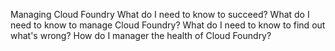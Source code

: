 Managing Cloud Foundry
	What do I need to know to succeed?
	What do I need to know to manage Cloud Foundry?
	What do I need to know to find out what's wrong?
	How do I manager the health of Cloud Foundry?